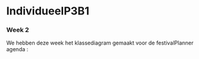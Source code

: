 # IndividueelP3B1

### Week 2

We hebben deze week het klassediagram gemaakt voor de festivalPlanner agenda :



